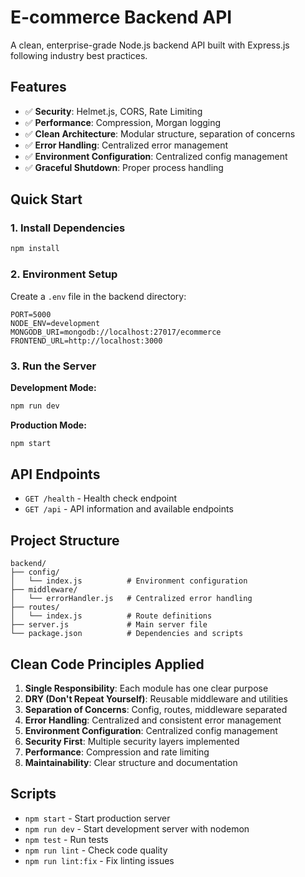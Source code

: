 # E-commerce Backend API

A clean, enterprise-grade Node.js backend API built with Express.js following industry best practices.

## Features

- ✅ **Security**: Helmet.js, CORS, Rate Limiting
- ✅ **Performance**: Compression, Morgan logging
- ✅ **Clean Architecture**: Modular structure, separation of concerns
- ✅ **Error Handling**: Centralized error management
- ✅ **Environment Configuration**: Centralized config management
- ✅ **Graceful Shutdown**: Proper process handling

## Quick Start

### 1. Install Dependencies
```bash
npm install
```

### 2. Environment Setup
Create a `.env` file in the backend directory:
```env
PORT=5000
NODE_ENV=development
MONGODB_URI=mongodb://localhost:27017/ecommerce
FRONTEND_URL=http://localhost:3000
```

### 3. Run the Server

**Development Mode:**
```bash
npm run dev
```

**Production Mode:**
```bash
npm start
```

## API Endpoints

- `GET /health` - Health check endpoint
- `GET /api` - API information and available endpoints

## Project Structure

```
backend/
├── config/
│   └── index.js          # Environment configuration
├── middleware/
│   └── errorHandler.js   # Centralized error handling
├── routes/
│   └── index.js          # Route definitions
├── server.js             # Main server file
└── package.json          # Dependencies and scripts
```

## Clean Code Principles Applied

1. **Single Responsibility**: Each module has one clear purpose
2. **DRY (Don't Repeat Yourself)**: Reusable middleware and utilities
3. **Separation of Concerns**: Config, routes, middleware separated
4. **Error Handling**: Centralized and consistent error management
5. **Environment Configuration**: Centralized config management
6. **Security First**: Multiple security layers implemented
7. **Performance**: Compression and rate limiting
8. **Maintainability**: Clear structure and documentation

## Scripts

- `npm start` - Start production server
- `npm run dev` - Start development server with nodemon
- `npm test` - Run tests
- `npm run lint` - Check code quality
- `npm run lint:fix` - Fix linting issues
